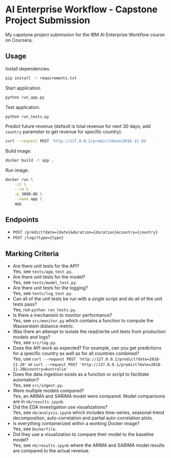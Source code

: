 # AI Enterprise Workflow - Capstone Project Submission

My capstone project submission for the IBM AI Enterprise Workflow course on Coursera.

## Usage
Install dependencies.
```bash
pip install -r requirements.txt
```
Start application.
```bash
python run_app.py
```
Test application.
```bash
python run_tests.py
```
Predict future revenue (default is total revenue for next 30 days; add `country` parameter to get revenue for specific country).
```bash
curl --request POST 'http://127.0.0.1/predict?date=2018-11-20'
```
Build image.
```bash
docker build -t app .
```
Run image.
```bash
docker run \
    -it \
    --rm \
    -p 3000:80 \
    --name app \
    app
```

## Endpoints

- `POST /predict?date={date}&duration={duration}&country={country}`
- `POST /logs?type={type}`

## Marking Criteria

- Are there unit tests for the API?\
Yes, see `tests/app_test.py`.
- Are there unit tests for the model?\
Yes, see `tests/model_test.py`.
- Are there unit tests for the logging?\
Yes, see `tests/log_test.py`.
- Can all of the unit tests be run with a single script and do all of the unit tests pass?\
Yes, run `python run_tests.py`.
- Is there a mechanism to monitor performance?\
Yes, see `src/monitor.py` which contains a function to compute the Wasserstein distance metric.
- Was there an attempt to isolate the read/write unit tests from production models and logs?\
Yes, see `src/log.py`.
- Does the API work as expected? For example, can you get predictions for a specific country as well as for all countries combined?\
Yes, use `curl --request POST 'http://127.0.0.1/predict?date=2018-11-20'` or `curl --request POST 'http://127.0.0.1/predict?date=2018-11-20&country=Australia'`
- Does the data ingestion exists as a function or script to facilitate automation?\
Yes, see `src/ingest.py`.
- Were multiple models compared?\
Yes, an ARIMA and SARIMA model were compared. Model comparisons are in `nb/results.ipynb`.
- Did the EDA investigation use visualizations?\
Yes, see `nb/analysis.ipynb` which includes time-series, seasonal-trend decomposition, auto-correlation and partial auto-correlation plots.
- Is everything containerized within a working Docker image?\
Yes, see `Dockerfile`.
- Did they use a visualization to compare their model to the baseline model?\
Yes, see `nb/results.ipynb` where the ARIMA and SARIMA model results are compared to the actual revenue.
